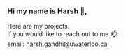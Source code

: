 ### Hi my name is Harsh :wave:, 
Here are my projects.  <br>
If you would like to reach out to me 📫: <br>
email: harsh.gandhi@uwaterloo.ca

<!--
**harshgandhi29/harshgandhi29** is a ✨ _special_ ✨ repository because its `README.md` (this file) appears on your GitHub profile.

Here are some ideas to get you started:

- 🔭 I’m currently working on ...
- 🌱 I’m currently learning ...
- 👯 I’m looking to collaborate on ...
- 🤔 I’m looking for help with ...
- 💬 Ask me about ...
- 📫 How to reach me: ...
- 😄 Pronouns: ...
- ⚡ Fun fact: ...
-->
